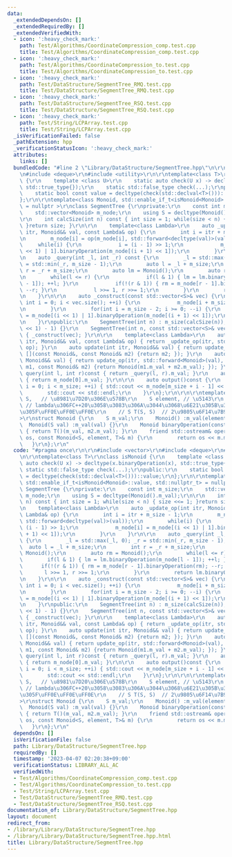 ```yaml
---
data:
  _extendedDependsOn: []
  _extendedRequiredBy: []
  _extendedVerifiedWith:
  - icon: ':heavy_check_mark:'
    path: Test/Algorithms/CoordinateCompression_comp.test.cpp
    title: Test/Algorithms/CoordinateCompression_comp.test.cpp
  - icon: ':heavy_check_mark:'
    path: Test/Algorithms/CoordinateCompression_to.test.cpp
    title: Test/Algorithms/CoordinateCompression_to.test.cpp
  - icon: ':heavy_check_mark:'
    path: Test/DataStructure/SegmentTree_RMQ.test.cpp
    title: Test/DataStructure/SegmentTree_RMQ.test.cpp
  - icon: ':heavy_check_mark:'
    path: Test/DataStructure/SegmentTree_RSQ.test.cpp
    title: Test/DataStructure/SegmentTree_RSQ.test.cpp
  - icon: ':heavy_check_mark:'
    path: Test/String/LCPArray.test.cpp
    title: Test/String/LCPArray.test.cpp
  _isVerificationFailed: false
  _pathExtension: hpp
  _verificationStatusIcon: ':heavy_check_mark:'
  attributes:
    links: []
  bundledCode: "#line 2 \"Library/DataStructure/SegmentTree.hpp\"\n\r\n#include <vector>\r\
    \n#include <deque>\r\n#include <utility>\r\n\r\ntemplate<class T>\r\nclass isMonoid\
    \ {\r\n    template <class U>\r\n    static auto check(U x) -> decltype(x.binaryOperation(x),\
    \ std::true_type{});\r\n    static std::false_type check(...);\r\npublic:\r\n\
    \    static bool const value = decltype(check(std::declval<T>()))::value;\r\n\
    };\r\n\r\ntemplate<class Monoid, std::enable_if_t<isMonoid<Monoid>::value, std::nullptr_t>\
    \ = nullptr >\r\nclass SegmentTree {\r\nprivate:\r\n    const int m_size;\r\n\
    \    std::vector<Monoid> m_node;\r\n    using S = decltype(Monoid().m_val);\r\n\
    \r\n    int calcSize(int n) const { int size = 1; while(size < n) { size <<= 1;\
    \ }return size; }\r\n\r\n    template<class Lambda>\r\n    auto _update_op(int\
    \ itr, Monoid&& val, const Lambda& op) {\r\n        int i = itr + m_size - 1;\r\
    \n        m_node[i] = op(m_node[i], std::forward<decltype(val)>(val));\r\n   \
    \     while(i) {\r\n            i = (i - 1) >> 1;\r\n            m_node[i] = m_node[(i\
    \ << 1) | 1].binaryOperation(m_node[(i + 1) << 1]);\r\n        }\r\n    }\r\n\r\
    \n    auto _query(int _l, int _r) const {\r\n        _l = std::max(_l, 0); _r\
    \ = std::min(_r, m_size - 1);\r\n        auto l = _l + m_size;\r\n        int\
    \ r = _r + m_size;\r\n        auto lm = Monoid();\r\n        auto rm = Monoid();\r\
    \n        while(l <= r) {\r\n            if(l & 1) { lm = lm.binaryOperation(m_node[l\
    \ - 1]); ++l; }\r\n            if(!(r & 1)) { rm = m_node[r - 1].binaryOperation(rm);\
    \ --r; }\r\n            l >>= 1, r >>= 1;\r\n        }\r\n        return lm.binaryOperation(rm);\r\
    \n    }\r\n\r\n    auto _construct(const std::vector<S>& vec) {\r\n        for(unsigned\
    \ int i = 0; i < vec.size(); ++i) {\r\n            m_node[i + m_size - 1] = Monoid(vec[i]);\r\
    \n        }\r\n        for(int i = m_size - 2; i >= 0; --i) {\r\n            m_node[i]\
    \ = m_node[(i << 1) | 1].binaryOperation(m_node[(i + 1) << 1]);\r\n        }\r\
    \n    }\r\npublic:\r\n    SegmentTree(int n) : m_size(calcSize(n)), m_node((m_size\
    \ << 1) - 1) {}\r\n    SegmentTree(int n, const std::vector<S>& vec) :SegmentTree(n)\
    \ { _construct(vec); }\r\n\r\n    template<class Lambda>\r\n    auto update_op(int\
    \ itr, Monoid&& val, const Lambda& op) { return _update_op(itr, std::forward<Monoid>(val),\
    \ op); }\r\n    auto update(int itr, Monoid&& val) { return update_op(itr, std::forward<Monoid>(val),\
    \ [](const Monoid&, const Monoid& m2) {return m2; }); }\r\n    auto add(int itr,\
    \ Monoid&& val) { return update_op(itr, std::forward<Monoid>(val), [](const Monoid&\
    \ m1, const Monoid& m2) {return Monoid(m1.m_val + m2.m_val); }); }\r\n    auto\
    \ query(int l, int r)const { return _query(l, r).m_val; }\r\n    auto query_all()const\
    \ { return m_node[0].m_val; }\r\n\r\n    auto output()const {\r\n        for(int\
    \ i = 0; i < m_size; ++i) { std::cout << m_node[m_size + i - 1] << \" \"; }\r\n\
    \        std::cout << std::endl;\r\n    }\r\n};\r\n\r\n\r\ntemplate<\r\n    class\
    \ S,   // \u8981\u7D20\u306E\u578B\r\n    S element, // \u5143\r\n    class T\
    \ // lambda\u306FC++20\u3058\u3083\u306A\u3044\u3068\u6E21\u305B\u306A\u304B\u3063\
    \u305F\uFF0E\uFF0E\uFF0E\r\n    // S T(S, S)  // 2\u9805\u6F14\u7B97\u5B50\r\n\
    >\r\nstruct Monoid {\r\n    S m_val;\r\n    Monoid() :m_val(element) {}\r\n  \
    \  Monoid(S val) :m_val(val) {}\r\n    Monoid binaryOperation(const Monoid& m2)const\
    \ { return T()(m_val, m2.m_val); }\r\n    friend std::ostream& operator<<(std::ostream&\
    \ os, const Monoid<S, element, T>& m) {\r\n        return os << m.m_val;\r\n \
    \   }\r\n};\r\n"
  code: "#pragma once\r\n\r\n#include <vector>\r\n#include <deque>\r\n#include <utility>\r\
    \n\r\ntemplate<class T>\r\nclass isMonoid {\r\n    template <class U>\r\n    static\
    \ auto check(U x) -> decltype(x.binaryOperation(x), std::true_type{});\r\n   \
    \ static std::false_type check(...);\r\npublic:\r\n    static bool const value\
    \ = decltype(check(std::declval<T>()))::value;\r\n};\r\n\r\ntemplate<class Monoid,\
    \ std::enable_if_t<isMonoid<Monoid>::value, std::nullptr_t> = nullptr >\r\nclass\
    \ SegmentTree {\r\nprivate:\r\n    const int m_size;\r\n    std::vector<Monoid>\
    \ m_node;\r\n    using S = decltype(Monoid().m_val);\r\n\r\n    int calcSize(int\
    \ n) const { int size = 1; while(size < n) { size <<= 1; }return size; }\r\n\r\
    \n    template<class Lambda>\r\n    auto _update_op(int itr, Monoid&& val, const\
    \ Lambda& op) {\r\n        int i = itr + m_size - 1;\r\n        m_node[i] = op(m_node[i],\
    \ std::forward<decltype(val)>(val));\r\n        while(i) {\r\n            i =\
    \ (i - 1) >> 1;\r\n            m_node[i] = m_node[(i << 1) | 1].binaryOperation(m_node[(i\
    \ + 1) << 1]);\r\n        }\r\n    }\r\n\r\n    auto _query(int _l, int _r) const\
    \ {\r\n        _l = std::max(_l, 0); _r = std::min(_r, m_size - 1);\r\n      \
    \  auto l = _l + m_size;\r\n        int r = _r + m_size;\r\n        auto lm =\
    \ Monoid();\r\n        auto rm = Monoid();\r\n        while(l <= r) {\r\n    \
    \        if(l & 1) { lm = lm.binaryOperation(m_node[l - 1]); ++l; }\r\n      \
    \      if(!(r & 1)) { rm = m_node[r - 1].binaryOperation(rm); --r; }\r\n     \
    \       l >>= 1, r >>= 1;\r\n        }\r\n        return lm.binaryOperation(rm);\r\
    \n    }\r\n\r\n    auto _construct(const std::vector<S>& vec) {\r\n        for(unsigned\
    \ int i = 0; i < vec.size(); ++i) {\r\n            m_node[i + m_size - 1] = Monoid(vec[i]);\r\
    \n        }\r\n        for(int i = m_size - 2; i >= 0; --i) {\r\n            m_node[i]\
    \ = m_node[(i << 1) | 1].binaryOperation(m_node[(i + 1) << 1]);\r\n        }\r\
    \n    }\r\npublic:\r\n    SegmentTree(int n) : m_size(calcSize(n)), m_node((m_size\
    \ << 1) - 1) {}\r\n    SegmentTree(int n, const std::vector<S>& vec) :SegmentTree(n)\
    \ { _construct(vec); }\r\n\r\n    template<class Lambda>\r\n    auto update_op(int\
    \ itr, Monoid&& val, const Lambda& op) { return _update_op(itr, std::forward<Monoid>(val),\
    \ op); }\r\n    auto update(int itr, Monoid&& val) { return update_op(itr, std::forward<Monoid>(val),\
    \ [](const Monoid&, const Monoid& m2) {return m2; }); }\r\n    auto add(int itr,\
    \ Monoid&& val) { return update_op(itr, std::forward<Monoid>(val), [](const Monoid&\
    \ m1, const Monoid& m2) {return Monoid(m1.m_val + m2.m_val); }); }\r\n    auto\
    \ query(int l, int r)const { return _query(l, r).m_val; }\r\n    auto query_all()const\
    \ { return m_node[0].m_val; }\r\n\r\n    auto output()const {\r\n        for(int\
    \ i = 0; i < m_size; ++i) { std::cout << m_node[m_size + i - 1] << \" \"; }\r\n\
    \        std::cout << std::endl;\r\n    }\r\n};\r\n\r\n\r\ntemplate<\r\n    class\
    \ S,   // \u8981\u7D20\u306E\u578B\r\n    S element, // \u5143\r\n    class T\
    \ // lambda\u306FC++20\u3058\u3083\u306A\u3044\u3068\u6E21\u305B\u306A\u304B\u3063\
    \u305F\uFF0E\uFF0E\uFF0E\r\n    // S T(S, S)  // 2\u9805\u6F14\u7B97\u5B50\r\n\
    >\r\nstruct Monoid {\r\n    S m_val;\r\n    Monoid() :m_val(element) {}\r\n  \
    \  Monoid(S val) :m_val(val) {}\r\n    Monoid binaryOperation(const Monoid& m2)const\
    \ { return T()(m_val, m2.m_val); }\r\n    friend std::ostream& operator<<(std::ostream&\
    \ os, const Monoid<S, element, T>& m) {\r\n        return os << m.m_val;\r\n \
    \   }\r\n};\r\n"
  dependsOn: []
  isVerificationFile: false
  path: Library/DataStructure/SegmentTree.hpp
  requiredBy: []
  timestamp: '2023-04-07 02:20:38+09:00'
  verificationStatus: LIBRARY_ALL_AC
  verifiedWith:
  - Test/Algorithms/CoordinateCompression_comp.test.cpp
  - Test/Algorithms/CoordinateCompression_to.test.cpp
  - Test/String/LCPArray.test.cpp
  - Test/DataStructure/SegmentTree_RMQ.test.cpp
  - Test/DataStructure/SegmentTree_RSQ.test.cpp
documentation_of: Library/DataStructure/SegmentTree.hpp
layout: document
redirect_from:
- /library/Library/DataStructure/SegmentTree.hpp
- /library/Library/DataStructure/SegmentTree.hpp.html
title: Library/DataStructure/SegmentTree.hpp
---
```

